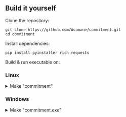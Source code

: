 ## Build it yourself
Clone the repository:
```
git clone https://github.com/Acumane/commitment.git
cd commitment
```
Install dependencies:
```
pip install pyinstaller rich requests
```
Build & run executable on:
### Linux
<details>
  <summary>Make "commitment"</summary>

 ```
pyinstaller -F main.py -n commitment
cd dist
./commitment
```
</details>


### Windows

<details>
  <summary>Make "commitment.exe"</summary>

```
pyinstaller -c -F main.py -n commitment -i icon.ico
cd dist
commitment.exe
```
</details>
